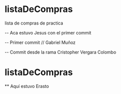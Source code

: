 # listaDeCompras
lista de compras de practica

-- Aca estuvo Jesus con el primer commit

-- Primer commit // Gabriel Muñoz


-- Commit desde la rama Cristopher Vergara Colombo 

# listaDeCompras

** Aquí estuvo Erasto
